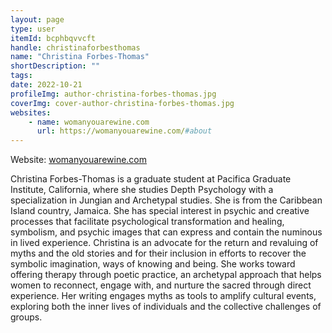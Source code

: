```yaml
---
layout: page
type: user
itemId: bcphbqvvcft
handle: christinaforbesthomas
name: "Christina Forbes-Thomas"
shortDescription: ""
tags:
date: 2022-10-21
profileImg: author-christina-forbes-thomas.jpg
coverImg: cover-author-christina-forbes-thomas.jpg
websites:
    - name: womanyouarewine.com
      url: https://womanyouarewine.com/#about
---
```


Website: [womanyouarewine.com](https://womanyouarewine.com/)

Christina Forbes-Thomas is a graduate student at Pacifica Graduate Institute, California, where she studies Depth Psychology with a specialization in Jungian and Archetypal studies. She is from the Caribbean Island country, Jamaica. She has special interest in psychic and creative processes that facilitate psychological transformation and healing, symbolism, and psychic images that can express and contain the numinous in lived experience. Christina is an advocate for the return and revaluing of myths and the old stories and for their inclusion in efforts to recover the symbolic imagination, ways of knowing and being. She works toward offering therapy through poetic practice, an archetypal approach that helps women to reconnect, engage with, and nurture the sacred through direct experience. Her writing engages myths as tools to amplify cultural events, exploring both the inner lives of individuals and the collective challenges of groups.
